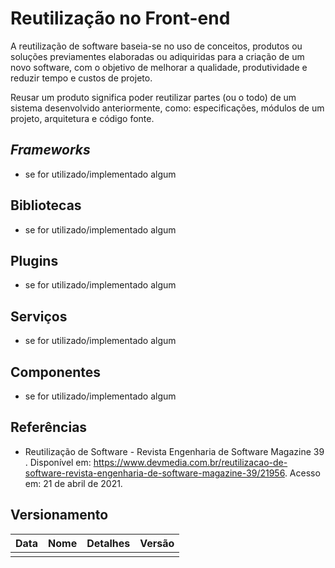 # Reutilização no Front-end

A reutilização de software baseia-se no uso de conceitos, produtos ou soluções previamentes elaboradas ou adiquiridas para a criação de um novo software, com o objetivo de melhorar a qualidade, produtividade e reduzir tempo e custos de projeto.

Reusar um produto significa poder reutilizar partes (ou o todo) de um sistema desenvolvido anteriormente, como: especificações, módulos de um projeto, arquitetura e código fonte.

## _Frameworks_

- se for utilizado/implementado algum

## Bibliotecas

- se for utilizado/implementado algum

## Plugins

- se for utilizado/implementado algum

## Serviços

- se for utilizado/implementado algum

## Componentes

- se for utilizado/implementado algum

## Referências

- Reutilização de Software - Revista Engenharia de Software Magazine 39 . Disponível em: <https://www.devmedia.com.br/reutilizacao-de-software-revista-engenharia-de-software-magazine-39/21956>. Acesso em: 21 de abril de 2021.

## Versionamento

| Data | Nome | Detalhes | Versão |
| ---- | ---- | -------- | ------ |
|      |      |          |        |
